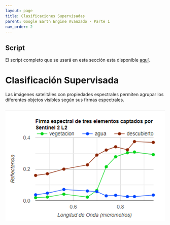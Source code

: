 ```yaml
---
layout: page
title: Clasificaciones Supervisadas
parent: Google Earth Engine Avanzado - Parte 1
nav_order: 2
---
```


## Script
El script completo que se usará en esta sección esta disponible [aquí]().

# Clasificación Supervisada

Las imágenes satelitáles con propiedades espectrales permiten agrupar los diferentes objetos visibles según sus firmas espectrales.

<img align="center" src="../../images/gee-avanzado/02_fig1-.png" vspace="10" width="600">
